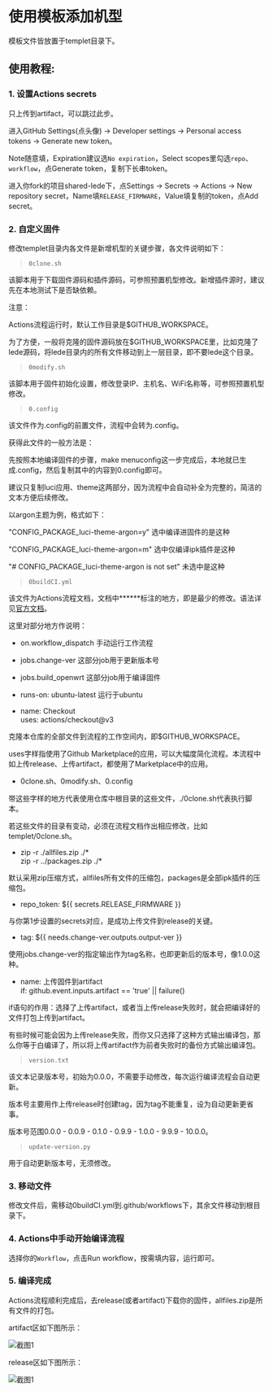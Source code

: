 # 使用模板添加机型

模板文件皆放置于templet目录下。

## 使用教程:

### 1. 设置Actions secrets

只上传到artifact，可以跳过此步。

进入GitHub Settings(点头像) → Developer settings → Personal access tokens → Generate new token。

Note随意填，Expiration建议选`No expiration`，Select scopes里勾选`repo`、`workflow`，点Generate token，复制下长串token。

进入你fork的项目shared-lede下，点Settings → Secrets → Actions → New repository secret，Name填`RELEASE_FIRMWARE`，Value填复制的token，点Add secret。

### 2. 自定义固件

修改templet目录内各文件是新增机型的关键步骤，各文件说明如下：

> `0clone.sh`

该脚本用于下载固件源码和插件源码，可参照预置机型修改。新增插件源时，建议先在本地测试下是否缺依赖。

注意：

Actions流程运行时，默认工作目录是$GITHUB_WORKSPACE。

为了方便，一般将克隆的固件源码放在$GITHUB_WORKSPACE里，比如克隆了lede源码，将lede目录内的所有文件移动到上一层目录，即不要lede这个目录。

> `0modify.sh`

该脚本用于固件初始化设置，修改登录IP、主机名、WiFi名称等，可参照预置机型修改。

> `0.config`

该文件作为.config的前置文件，流程中会转为.config。

获得此文件的一般方法是：

先按照本地编译固件的步骤，make menuconfig这一步完成后，本地就已生成.config，然后复制其中的内容到0.config即可。

建议只复制luci应用、theme这两部分，因为流程中会自动补全为完整的，简洁的文本方便后续修改。

以argon主题为例，格式如下：

"CONFIG_PACKAGE_luci-theme-argon=y"   选中编译进固件的是这种

"CONFIG_PACKAGE_luci-theme-argon=m"   选中仅编译ipk插件是这种

"# CONFIG_PACKAGE_luci-theme-argon is not set"  未选中是这种

> `0buildCI.yml`

该文件为Actions流程文档，文档中******标注的地方，即是最少的修改。语法详见[官方文档](https://docs.github.com/cn/actions)。

这里对部分地方作说明：

* on.workflow_dispatch   手动运行工作流程

* jobs.change-ver   这部分job用于更新版本号

* jobs.build_openwrt   这部分job用于编译固件

* runs-on: ubuntu-latest   运行于ubuntu

* name: Checkout<br/>
  uses: actions/checkout@v3

克隆本仓库的全部文件到流程的工作空间内，即$GITHUB_WORKSPACE。

uses字样指使用了Github Marketplace的应用，可以大幅度简化流程。本流程中如上传release、上传artifact，都使用了Marketplace中的应用。

* 0clone.sh、0modify.sh、0.config

带这些字样的地方代表使用仓库中根目录的这些文件，./0clone.sh代表执行脚本。

若这些文件的目录有变动，必须在流程文档作出相应修改，比如templet/0clone.sh。

* zip -r ./allfiles.zip ./* <br/>
  zip -r ../packages.zip ./*

默认采用zip压缩方式，allfiles所有文件的压缩包，packages是全部ipk插件的压缩包。

* repo_token: ${{ secrets.RELEASE_FIRMWARE }}

与你第1步设置的secrets对应，是成功上传文件到release的关键。

* tag: ${{ needs.change-ver.outputs.output-ver }}

使用jobs.change-ver的指定输出作为tag名称，也即更新后的版本号，像1.0.0这种。

* name: 上传固件到artifact<br/>
  if: github.event.inputs.artifact == 'true' || failure()

if语句的作用：选择了上传artifact，或者当上传release失败时，就会把编译好的文件打包上传到artifact。

有些时候可能会因为上传release失败，而你又只选择了这种方式输出编译包，那么你等于白编译了，所以将上传artifact作为前者失败时的备份方式输出编译包。

> `version.txt`

该文本记录版本号，初始为0.0.0，不需要手动修改，每次运行编译流程会自动更新。

版本号主要用作上传release时创建tag，因为tag不能重复，设为自动更新更省事。

版本号范围0.0.0 - 0.0.9 - 0.1.0 - 0.9.9 - 1.0.0 - 9.9.9 - 10.0.0。

> `update-version.py`

用于自动更新版本号，无须修改。

### 3. 移动文件

修改文件后，需移动0buildCI.yml到.github/workflows下，其余文件移动到根目录下。

### 4. Actions中手动开始编译流程

选择你的`Workflow`，点击Run workflow，按需填内容，运行即可。

### 5. 编译完成

Actions流程顺利完成后，去release(或者artifact)下载你的固件，allfiles.zip是所有文件的打包。

artifact区如下图所示：

![截图1](images/截图1.png)

release区如下图所示：

![截图1](images/截图2.png)
